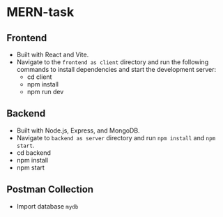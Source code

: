 # MERN-task

## Frontend
- Built with React and Vite.
- Navigate to the `frontend as client` directory and run the following commands to install dependencies and start the development server:
  - cd client
  - npm install
  - npm run dev

## Backend
- Built with Node.js, Express, and MongoDB.
- Navigate to `backend as server` directory and run `npm install` and `npm start`.
- cd backend
- npm install
- npm start

## Postman Collection
- Import database `mydb` 

